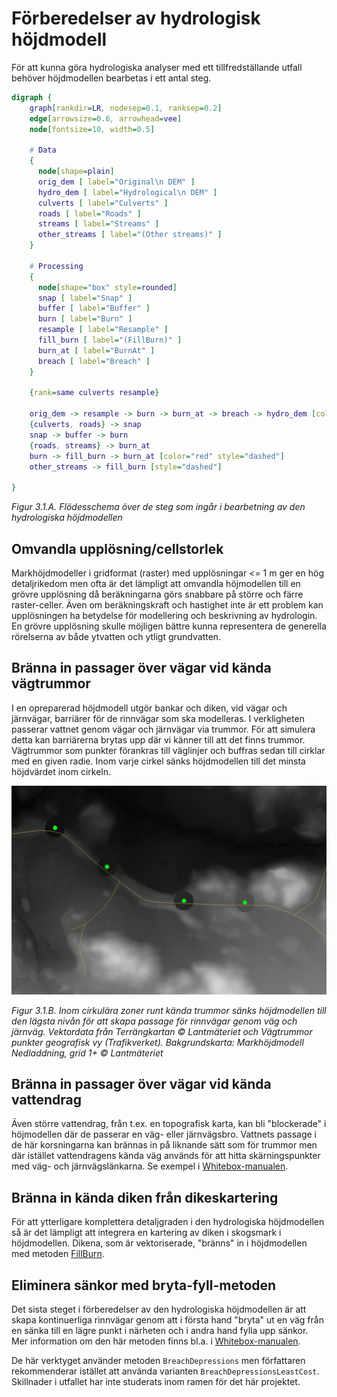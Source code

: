 # Förberedelser av hydrologisk höjdmodell

För att kunna göra hydrologiska analyser med ett tillfredställande utfall behöver höjdmodellen bearbetas i ett antal steg.

```dot process
digraph {
    graph[rankdir=LR, nodesep=0.1, ranksep=0.2]
    edge[arrowsize=0.6, arrowhead=vee]
    node[fontsize=10, width=0.5]

    # Data
    {
      node[shape=plain]
      orig_dem [ label="Original\n DEM" ]
      hydro_dem [ label="Hydrological\n DEM" ]
      culverts [ label="Culverts" ]
      roads [ label="Roads" ]
      streams [ label="Streams" ]
      other_streams [ label="(Other streams)" ]
    }

    # Processing
    {
      node[shape="box" style=rounded]
      snap [ label="Snap" ]
      buffer [ label="Buffer" ]
      burn [ label="Burn" ]
      resample [ label="Resample" ]
      fill_burn [ label="(FillBurn)" ]
      burn_at [ label="BurnAt" ]
      breach [ label="Breach" ]
    }

    {rank=same culverts resample}

    orig_dem -> resample -> burn -> burn_at -> breach -> hydro_dem [color="red"]
    {culverts, roads} -> snap
    snap -> buffer -> burn
    {roads, streams} -> burn_at
    burn -> fill_burn -> burn_at [color="red" style="dashed"]
    other_streams -> fill_burn [style="dashed"]

}
```

*Figur 3.1.A. Flödesschema över de steg som ingår i bearbetning av den hydrologiska höjdmodellen*

## Omvandla upplösning/cellstorlek

Markhöjdmodeller i gridformat (raster) med upplösningar <= 1 m ger en hög
detaljrikedom men ofta är det lämpligt att omvandla höjmodellen till en grövre
upplösning då beräkningarna görs snabbare på större och färre raster-celler.
Även om beräkningskraft och hastighet inte är ett problem kan upplösningen ha
betydelse för modellering och beskrivning av hydrologin. En grövre upplösning
skulle möjligen bättre kunna representera de generella rörelserna av både
ytvatten och ytligt grundvatten.

## Bränna in passager över vägar vid kända vägtrummor

I en opreparerad höjdmodell utgör bankar och diken, vid vägar och järnvägar,
barriärer för de rinnvägar som ska modelleras. I verkligheten passerar vattnet
genom vägar och järnvägar via trummor. För att simulera detta kan barriärerna
brytas upp där vi känner till att det finns trummor. Vägtrummor som punkter
förankras till väglinjer och buffras sedan till cirklar med en given radie. Inom
varje cirkel sänks höjdmodellen till det minsta höjdvärdet inom cirkeln.

![](../img/burn_culverts.jpg)

*Figur 3.1.B. Inom cirkulära zoner runt kända trummor sänks höjdmodellen till
den lägsta nivån för att skapa passage för rinnvägar genom väg och järnväg.
Vektordata från Terrängkartan © Lantmäteriet och Vägtrummor punkter geografisk
vy (Trafikverket). Bakgrundskarta: Markhöjdmodell Nedladdning, grid 1+ ©
Lantmäteriet*

## Bränna in passager över vägar vid kända vattendrag

Även större vattendrag, från t.ex. en topografisk karta, kan bli "blockerade" i
höjmodellen där de passerar en väg- eller järnvägsbro. Vattnets passage i de här
korsningarna kan brännas in på liknande sätt som för trummor men där istället
vattendragens kända väg används för att hitta skärningspunkter med väg- och
järnvägslänkarna. Se exempel i
[Whitebox-manualen](https://www.whiteboxgeo.com/manual/wbt_book/available_tools/hydrological_analysis.html#BurnStreamsAtRoads).

## Bränna in kända diken från dikeskartering

För att ytterligare komplettera detaljgraden i den hydrologiska höjdmodellen så
är det lämpligt att integrera en kartering av diken i skogsmark i höjdmodellen.
Dikena, som är vektoriserade, "bränns" in i höjdmodellen med metoden
[FillBurn](https://www.whiteboxgeo.com/manual/wbt_book/available_tools/hydrological_analysis.html#FillBurn).

## Eliminera sänkor med bryta-fyll-metoden

Det sista steget i förberedelser av den hydrologiska höjdmodellen är att skapa
kontinuerliga rinnvägar genom att i första hand "bryta" ut en väg från en sänka
till en lägre punkt i närheten och i andra hand fylla upp sänkor. Mer
information om den här metoden finns bl.a. i
[Whitebox-manualen](https://www.whiteboxgeo.com/manual/wbt_book/available_tools/hydrological_analysis.html#BreachDepressions).

De här verktyget använder metoden `BreachDepressions` men författaren
rekommenderar istället att använda varianten `BreachDepressionsLeastCost`.
Skillnader i utfallet har inte studerats inom ramen för det här projektet.
